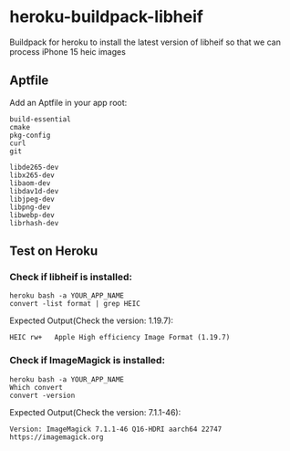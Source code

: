 # heroku-buildpack-libheif
Buildpack for heroku to install the latest version of libheif so that we can process iPhone 15 heic images

## Aptfile
Add an Aptfile in your app root:
```
build-essential
cmake
pkg-config
curl
git

libde265-dev
libx265-dev
libaom-dev
libdav1d-dev
libjpeg-dev
libpng-dev
libwebp-dev
librhash-dev
```

## Test on Heroku

### Check if libheif is installed:
```
heroku bash -a YOUR_APP_NAME
convert -list format | grep HEIC
```
Expected Output(Check the version: 1.19.7):
```
HEIC rw+   Apple High efficiency Image Format (1.19.7)
```

### Check if ImageMagick is installed:

```
heroku bash -a YOUR_APP_NAME
Which convert
convert -version
```
Expected Output(Check the version: 7.1.1-46):
```
Version: ImageMagick 7.1.1-46 Q16-HDRI aarch64 22747 https://imagemagick.org
```

